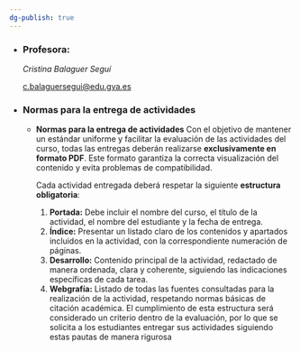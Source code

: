 ```yaml
---
dg-publish: true
---
```


 - ### Profesora:
    
    _Cristina Balaguer Seguí_
    
    c.balaguersegui@edu.gva.es

- ### Normas para la entrega de actividades
    - **Normas para la entrega de actividades**
        Con el objetivo de mantener un estándar uniforme y facilitar la evaluación de las actividades del curso, todas las entregas deberán realizarse **exclusivamente en formato PDF**. Este formato garantiza la correcta visualización del contenido y evita problemas de compatibilidad.
        
        Cada actividad entregada deberá respetar la siguiente **estructura obligatoria**:
        1. **Portada:** Debe incluir el nombre del curso, el título de la actividad, el nombre del estudiante y la fecha de entrega.
        2. **Índice:** Presentar un listado claro de los contenidos y apartados incluidos en la actividad, con la correspondiente numeración de páginas.
        3. **Desarrollo:** Contenido principal de la actividad, redactado de manera ordenada, clara y coherente, siguiendo las indicaciones específicas de cada tarea.
        4. **Webgrafía:** Listado de todas las fuentes consultadas para la realización de la actividad, respetando normas básicas de citación académica.
El cumplimiento de esta estructura será considerado un criterio dentro de la evaluación, por lo que se solicita a los estudiantes entregar sus actividades siguiendo estas pautas de manera rigurosa


